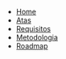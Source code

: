 <!-- docs/_sidebar.md -->

<a href="/#/">
    <div class="sidebar-logo"></div>
</a>

- [Home](../_docs/home.md)
- [Atas](../_docs/atas/listareunioes.md)
- [Requisitos](../_docs/requisitos/listarequisitos.md)
- [Metodologia](../_docs/metodologia/metodologia.md)
- [Roadmap](../_docs/roadmap/roadmap.md)
